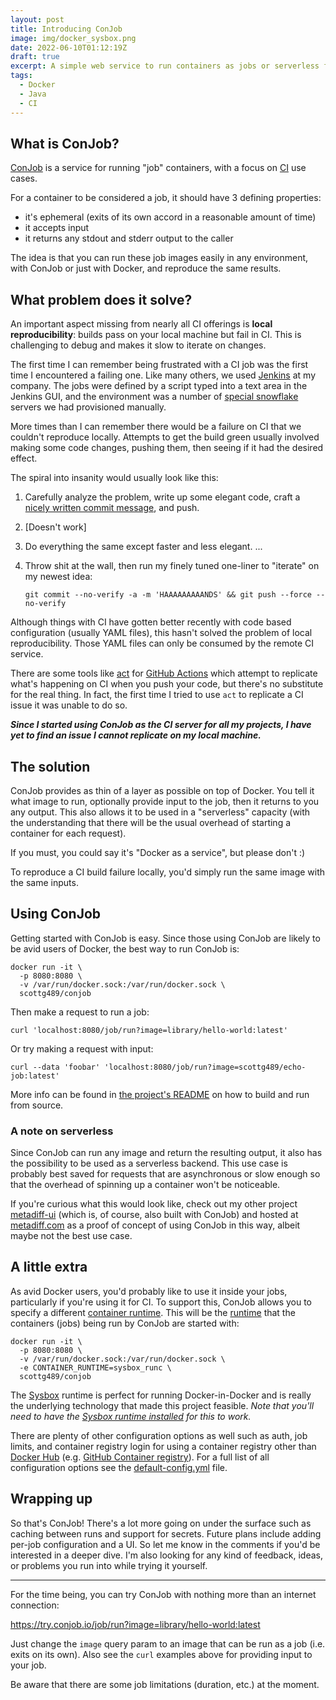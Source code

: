 ```yaml
---
layout: post
title: Introducing ConJob
image: img/docker_sysbox.png
date: 2022-06-10T01:12:19Z
draft: true
excerpt: A simple web service to run containers as jobs or serverless functions
tags:
  - Docker
  - Java
  - CI
---
```


## What is ConJob?

[ConJob](https://github.com/ScottG489/conjob) is a service for running "job" containers, with a focus on [CI](https://en.wikipedia.org/wiki/Continuous_integration)
use cases.

For a container to be considered a job, it should have 3 defining properties:
- it's ephemeral (exits of its own accord in a reasonable amount of time)
- it accepts input
- it returns any stdout and stderr output to the caller

The idea is that you can run these job images easily in any environment, with ConJob or just with Docker,
and reproduce the same results.

## What problem does it solve?

An important aspect missing from nearly all CI offerings is **local reproducibility**: builds pass on your
local machine but fail in CI. This is challenging to debug and makes it slow to iterate on changes.

The first time I can remember being frustrated with a CI job was the first time I encountered a failing one.
Like many others, we used [Jenkins](https://en.wikipedia.org/wiki/Jenkins_(software)) at my company.
The jobs were defined by a script typed into a text area in the Jenkins GUI, and the environment was a number of [special
snowflake](https://martinfowler.com/bliki/SnowflakeServer.html) servers we had provisioned manually.

More times than I can remember there would be a failure on CI that we couldn't reproduce locally. Attempts to get the build green
usually involved making some code changes, pushing them, then seeing if it had the desired effect.

The spiral into insanity would usually look like this:
1. Carefully analyze the problem, write up some elegant code, craft a [nicely written commit message](https://cbea.ms/git-commit/),
   and push.
2. [Doesn't work]
3. Do everything the same except faster and less elegant.
...

24. Throw shit at the wall, then run my finely tuned one-liner to "iterate" on my newest idea:
    
    `git commit --no-verify -a -m 'HAAAAAAAAANDS' && git push --force --no-verify`

Although things with CI have gotten better recently with code based configuration (usually YAML files),
this hasn't solved the problem of local reproducibility. Those YAML files can only be consumed by the remote CI service.

There are some tools like [act](https://github.com/nektos/act) for [GitHub Actions](https://docs.github.com/en/actions)
which attempt to replicate what's happening on CI when you push your code, but there's no substitute for
the real thing. In fact, the first time I tried to use `act` to replicate a CI issue it was unable to do so.

***Since I started using ConJob as the CI server for all my projects, I have yet to find an issue I cannot
replicate on my local machine.***

## The solution
ConJob provides as thin of a layer as possible on top of Docker. You tell it what image to run,
optionally provide input to the job, then it returns to you any output. This also allows it to be used in a "serverless"
capacity (with the understanding that there will be the usual overhead of starting a container for each request). 

If you must, you could say it's "Docker as a service", but please don't :)

To reproduce a CI build failure locally, you'd simply run the same image with the same inputs.

## Using ConJob
Getting started with ConJob is easy. Since those using ConJob are likely to be avid users of Docker, the best way to
run ConJob is:
```shell
docker run -it \
  -p 8080:8080 \
  -v /var/run/docker.sock:/var/run/docker.sock \
  scottg489/conjob
```
Then make a request to run a job:
```shell
curl 'localhost:8080/job/run?image=library/hello-world:latest'
```
Or try making a request with input:
```shell
curl --data 'foobar' 'localhost:8080/job/run?image=scottg489/echo-job:latest'
```
More info can be found in [the project's README](https://github.com/ScottG489/conjob/blob/master/README.md#build-and-run-from-source)
on how to build and run from source.

### A note on serverless
Since ConJob can run any image and return the resulting output, it also has the possibility to be used as a serverless backend.
This use case is probably best saved for requests that are asynchronous or slow enough so that the overhead of spinning
up a container won't be noticeable.

If you're curious what this would look like, check out my other project [metadiff-ui](https://github.com/ScottG489/metadiff-ui)
(which is, of course, also built with ConJob) and hosted at [metadiff.com](https://metadiff.com) as a proof of concept of
using ConJob in this way, albeit maybe not the best use case.

## A little extra
As avid Docker users, you'd probably like to use it inside your jobs, particularly if you're using it for CI.
To support this, ConJob allows you to specify a different [container runtime](https://github.com/opencontainers/runtime-spec).
This will be the [runtime](https://docs.docker.com/engine/reference/commandline/run/#options) that the containers (jobs)
being run by ConJob are started with:
```shell
docker run -it \
  -p 8080:8080 \
  -v /var/run/docker.sock:/var/run/docker.sock \
  -e CONTAINER_RUNTIME=sysbox_runc \
  scottg489/conjob
```
The [Sysbox](https://github.com/nestybox/sysbox) runtime is perfect for running Docker-in-Docker and is really the
underlying technology that made this project feasible. *Note that you'll need to have the [Sysbox runtime installed](https://github.com/nestybox/sysbox#installation)
for this to work.*

There are plenty of other configuration options as well such as auth, job limits, and container registry login for using
a container registry other than [Docker Hub](https://hub.docker.com/) (e.g. [GitHub Container registry](https://docs.github.com/en/packages/working-with-a-github-packages-registry/working-with-the-container-registry)).
For a full list of all configuration options see the [default-config.yml](https://github.com/ScottG489/conjob/blob/master/default-config.yml)
file.

## Wrapping up
So that's ConJob! There's a lot more going on under the surface such as caching between runs and support for secrets.
Future plans include adding per-job configuration and a UI.
So let me know in the comments if you'd be interested in a deeper dive.
I'm also looking for any kind of feedback, ideas, or problems you run into while trying it yourself.

---

For the time being, you can try ConJob with nothing more than an internet connection:

https://try.conjob.io/job/run?image=library/hello-world:latest

Just change the `image` query param to an image that can be run as a job (i.e. exits on its own).
Also see the `curl` examples above for providing input to your job.

Be aware that there are some job limitations (duration, etc.) at the moment.
